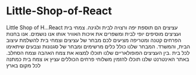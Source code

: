 # Little-Shop-of-React
Little Shop of H...React עציצים הם תוספת יפה ורצויה לבית ולגינה. צמחי בית ועציצים מוסיפים יופי לבית ומשפרים את איכות האוויר אותו אנו נושמים. אנו בחנות הפרחים קטנה ומטריפה מציעים לכם מבחר של עציצים וצמחי בית להשלמת עיצוב הבית, והמשרד. המבחר שלנו כולל כלים מרשימים ומבחר של סגנונות וצבעים שיתאימו לכל בית .בין העציצים הפופולאריים שלנו תוכלו למצוא את צמח האהבה וצמח הסחלב. באתר האינטרנט שלנו תוכלו להזמין משלוחי פרחים הכוללים עציץ או צמח בית כמתנה לכל מקום בארץ 
